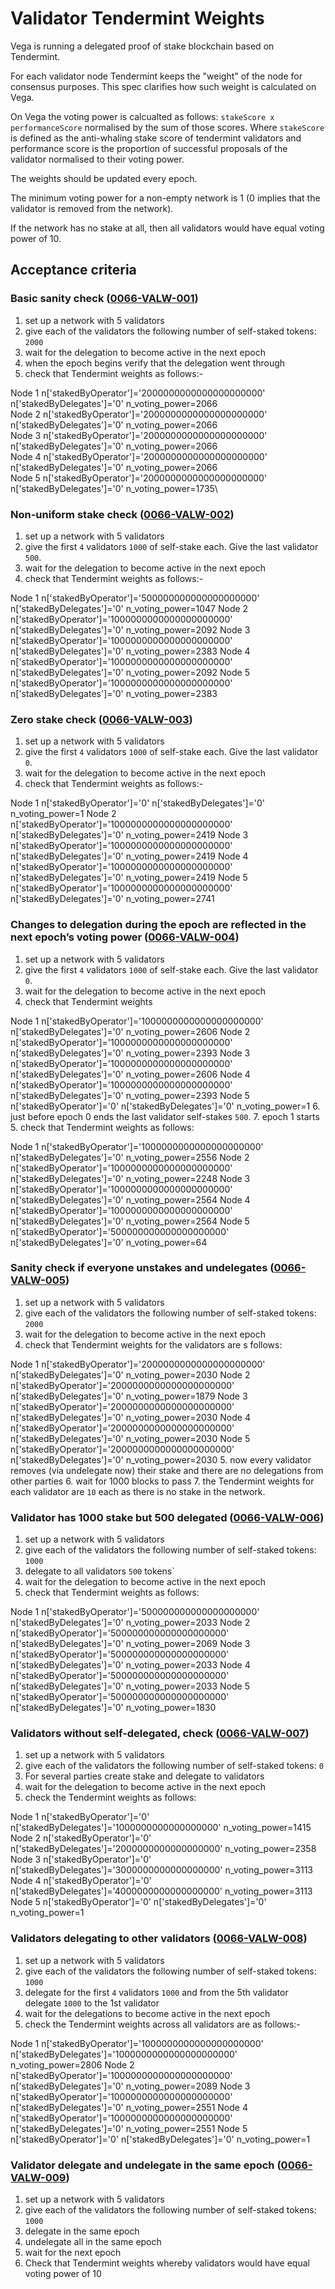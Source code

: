 # Validator Tendermint Weights

Vega is running a delegated proof of stake blockchain based on Tendermint. 

For each validator node Tendermint keeps the "weight" of the node for consensus purposes. This spec clarifies how such weight is calculated on Vega. 

On Vega the voting power is calcualted as follows: `stakeScore x performanceScore` normalised by the sum of those scores. Where `stakeScore` is defined as the anti-whaling stake score of tendermint validators and performance score is the proportion of successful proposals of the validator normalised to their voting power. 

The weights should be updated every epoch.

The minimum voting power for a non-empty network is 1 (0 implies that the validator is removed from the network).

If the network has no stake at all, then all validators would have equal voting power of 10. 
## Acceptance criteria 

### Basic sanity check (<a name="0066-VALW-001" href="#0066-VALW-001">0066-VALW-001</a>)
1. set up a network with 5 validators 
2. give each of the validators the following number of self-staked tokens: `2000`
3. wait for the delegation to become active in the next epoch
4. when the epoch begins verify that the delegation went through
5. check that Tendermint weights as follows:-

Node 1 n['stakedByOperator']='2000000000000000000000' n['stakedByDelegates']='0' n_voting_power=2066\
Node 2 n['stakedByOperator']='2000000000000000000000' n['stakedByDelegates']='0' n_voting_power=2066\
Node 3 n['stakedByOperator']='2000000000000000000000' n['stakedByDelegates']='0' n_voting_power=2066\
Node 4 n['stakedByOperator']='2000000000000000000000' n['stakedByDelegates']='0' n_voting_power=2066\
Node 5 n['stakedByOperator']='2000000000000000000000' n['stakedByDelegates']='0' n_voting_power=1735\

### Non-uniform stake check (<a name="0066-VALW-002" href="#0066-VALW-002">0066-VALW-002</a>)
1. set up a network with 5 validators
2. give the first `4` validators `1000` of self-stake each. Give the last validator `500`. 
3. wait for the delegation to become active in the next epoch
4. check that Tendermint weights as follows:-

Node 1 n['stakedByOperator']='500000000000000000000' n['stakedByDelegates']='0' n_voting_power=1047
Node 2 n['stakedByOperator']='1000000000000000000000' n['stakedByDelegates']='0' n_voting_power=2092
Node 3 n['stakedByOperator']='1000000000000000000000' n['stakedByDelegates']='0' n_voting_power=2383
Node 4 n['stakedByOperator']='1000000000000000000000' n['stakedByDelegates']='0' n_voting_power=2092
Node 5 n['stakedByOperator']='1000000000000000000000' n['stakedByDelegates']='0' n_voting_power=2383

### Zero stake check  (<a name="0066-VALW-003" href="#0066-VALW-003">0066-VALW-003</a>)
1. set up a network with 5 validators
2. give the first `4` validators `1000` of self-stake each. Give the last validator `0`. 
3. wait for the delegation to become active in the next epoch
4. check that Tendermint weights as follows:-

Node 1 n['stakedByOperator']='0' n['stakedByDelegates']='0' n_voting_power=1
Node 2 n['stakedByOperator']='1000000000000000000000' n['stakedByDelegates']='0' n_voting_power=2419
Node 3 n['stakedByOperator']='1000000000000000000000' n['stakedByDelegates']='0' n_voting_power=2419
Node 4 n['stakedByOperator']='1000000000000000000000' n['stakedByDelegates']='0' n_voting_power=2419
Node 5 n['stakedByOperator']='1000000000000000000000' n['stakedByDelegates']='0' n_voting_power=2741

### Changes to delegation during the epoch are reflected in the next epoch’s voting power (<a name="0066-VALW-004" href="#0066-VALW-004">0066-VALW-004</a>)
1. set up a network with 5 validators
2. give the first `4` validators `1000` of self-stake each. Give the last validator `0`. 
3. wait for the delegation to become active in the next epoch
4. check that Tendermint weights

Node 1 n['stakedByOperator']='1000000000000000000000' n['stakedByDelegates']='0' n_voting_power=2606
Node 2 n['stakedByOperator']='1000000000000000000000' n['stakedByDelegates']='0' n_voting_power=2393
Node 3 n['stakedByOperator']='1000000000000000000000' n['stakedByDelegates']='0' n_voting_power=2606
Node 4 n['stakedByOperator']='1000000000000000000000' n['stakedByDelegates']='0' n_voting_power=2393
Node 5 n['stakedByOperator']='0' n['stakedByDelegates']='0' n_voting_power=1
6. just before epoch 0 ends the last validator self-stakes `500`. 
7. epoch 1 starts 
5. check that Tendermint weights as follows:

Node 1 n['stakedByOperator']='1000000000000000000000' n['stakedByDelegates']='0' n_voting_power=2556
Node 2 n['stakedByOperator']='1000000000000000000000' n['stakedByDelegates']='0' n_voting_power=2248
Node 3 n['stakedByOperator']='1000000000000000000000' n['stakedByDelegates']='0' n_voting_power=2564
Node 4 n['stakedByOperator']='1000000000000000000000' n['stakedByDelegates']='0' n_voting_power=2564
Node 5 n['stakedByOperator']='500000000000000000000' n['stakedByDelegates']='0' n_voting_power=64

### Sanity check if everyone unstakes and undelegates (<a name="0066-VALW-005" href="#0066-VALW-005">0066-VALW-005</a>)
1. set up a network with 5 validators
2. give each of the validators the following number of self-staked tokens: `2000`
3. wait for the delegation to become active in the next epoch
4. check that Tendermint weights for the validators are s follows:

Node 1 n['stakedByOperator']='2000000000000000000000' n['stakedByDelegates']='0' n_voting_power=2030
Node 2 n['stakedByOperator']='2000000000000000000000' n['stakedByDelegates']='0' n_voting_power=1879
Node 3 n['stakedByOperator']='2000000000000000000000' n['stakedByDelegates']='0' n_voting_power=2030
Node 4 n['stakedByOperator']='2000000000000000000000' n['stakedByDelegates']='0' n_voting_power=2030
Node 5 n['stakedByOperator']='2000000000000000000000' n['stakedByDelegates']='0' n_voting_power=2030
5. now every validator removes (via undelegate now) their stake and there are no delegations from other parties
6. wait for 1000 blocks to pass
7. the Tendermint weights for each validator are `10` each as there is no stake in the network. 


### Validator has 1000 stake but 500 delegated (<a name="0066-VALW-006" href="#0066-VALW-006">0066-VALW-006</a>)
1. set up a network with 5 validators
2. give each of the validators the following number of self-staked tokens: `1000`
3. delegate to all validators `500` tokens`
4. wait for the delegation to become active in the next epoch
5. check that Tendermint weights as follows:

Node 1 n['stakedByOperator']='500000000000000000000' n['stakedByDelegates']='0' n_voting_power=2033
Node 2 n['stakedByOperator']='500000000000000000000' n['stakedByDelegates']='0' n_voting_power=2069
Node 3 n['stakedByOperator']='500000000000000000000' n['stakedByDelegates']='0' n_voting_power=2033
Node 4 n['stakedByOperator']='500000000000000000000' n['stakedByDelegates']='0' n_voting_power=2033
Node 5 n['stakedByOperator']='500000000000000000000' n['stakedByDelegates']='0' n_voting_power=1830

### Validators without self-delegated, check  (<a name="0066-VALW-007" href="#0066-VALW-007">0066-VALW-007</a>)
1. set up a network with 5 validators
2. give each of the validators the following number of self-staked tokens: `0`
3. For several parties create stake and delegate to validators
4. wait for the delegation to become active in the next epoch
5. check the Tendermint weights as follows:

Node 1 n['stakedByOperator']='0' n['stakedByDelegates']='1000000000000000000' n_voting_power=1415
Node 2 n['stakedByOperator']='0' n['stakedByDelegates']='2000000000000000000' n_voting_power=2358
Node 3 n['stakedByOperator']='0' n['stakedByDelegates']='3000000000000000000' n_voting_power=3113
Node 4 n['stakedByOperator']='0' n['stakedByDelegates']='4000000000000000000' n_voting_power=3113
Node 5 n['stakedByOperator']='0' n['stakedByDelegates']='0' n_voting_power=1

### Validators delegating to other validators (<a name="0066-VALW-008" href="#0066-VALW-008">0066-VALW-008</a>)
1. set up a network with 5 validators
2. give each of the validators the following number of self-staked tokens: `1000`
3. delegate for the first `4` validators `1000` and from the 5th validator delegate `1000` to the 1st validator
4. wait for the delegations to become active in the next epoch
5. check the Tendermint weights across all validators are as follows:-

Node 1 n['stakedByOperator']='1000000000000000000000' n['stakedByDelegates']='1000000000000000000000' n_voting_power=2806
Node 2 n['stakedByOperator']='1000000000000000000000' n['stakedByDelegates']='0' n_voting_power=2089
Node 3 n['stakedByOperator']='1000000000000000000000' n['stakedByDelegates']='0' n_voting_power=2551
Node 4 n['stakedByOperator']='1000000000000000000000' n['stakedByDelegates']='0' n_voting_power=2551
Node 5 n['stakedByOperator']='0' n['stakedByDelegates']='0' n_voting_power=1


### Validator delegate and undelegate in the same epoch (<a name="0066-VALW-009" href="#0066-VALW-009">0066-VALW-009</a>)
1. set up a network with 5 validators
2. give each of the validators the following number of self-staked tokens: `1000`
3. delegate in the same epoch
4. undelegate all in the same epoch
6. wait for the next epoch
7. Check that Tendermint weights whereby validators would have equal voting power of 10
